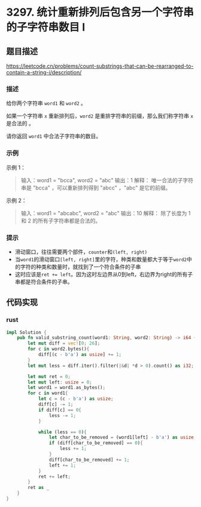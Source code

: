 # 3297. 统计重新排列后包含另一个字符串的子字符串数目 I

## 题目描述

https://leetcode.cn/problems/count-substrings-that-can-be-rearranged-to-contain-a-string-i/description/

### 描述

给你两个字符串 `word1` 和 `word2` 。

如果一个字符串 `x` 重新排列后，`word2` 是重排字符串的前缀，那么我们称字符串 `x` 是合法的 。

请你返回 `word1` 中合法子字符串的数目。

### 示例

示例 1：

> 输入：word1 = "bcca", word2 = "abc"
> 输出：1
> 解释：
>唯一合法的子字符串是 "bcca" ，可以重新排列得到 "abcc" ，"abc" 是它的前缀。


示例 2：

> 输入：word1 = "abcabc", word2 = "abc"
> 输出：10
> 解释：
> 除了长度为 1 和 2 的所有子字符串都是合法的。

### 提示

- 滑动窗口，往往需要两个部件，`counter`和`(left, right)`
- 当`word1`的滑动窗口`[left, right]`里的字符，种类和数量都大于等于`word2`中的字符的种类和数量时，就找到了一个符合条件的子串
- 这时应该是`ret += left`。因为这时左边界从0到left，右边界为right的所有子串都是符合条件的子串。


## 代码实现

### rust

```rust
impl Solution {
    pub fn valid_substring_count(word1: String, word2: String) -> i64 {
        let mut diff = vec![0; 26];
        for c in word2.bytes(){
            diff[(c - b'a') as usize] += 1;
        }
        let mut less = diff.iter().filter(|&d| *d > 0).count() as i32;

        let mut ret = 0;
        let mut left: usize = 0;
        let word1 = word1.as_bytes();
        for c in word1{
            let c = (c - b'a') as usize;
            diff[c] -= 1;
            if diff[c] == 0{
                less -= 1;
            }

            while (less == 0){
                let char_to_be_removed = (word1[left] - b'a') as usize;
                if (diff[char_to_be_removed] == 0){
                    less += 1;
                }
                diff[char_to_be_removed] += 1;
                left += 1;
            }
            ret += left;
        }
        ret as _
    }
}
```